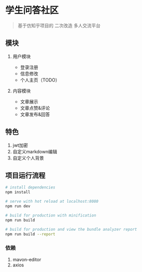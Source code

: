 # 学生问答社区

> 基于仿知乎项目的 二次改造 多人交流平台

## 模块

1. 用户模块
    - 登录注册
    - 信息修改
    - 个人主页（TODO）

2. 内容模块
    - 文章展示
    - 文章点赞&评论
    - 文章发布&回答

## 特色

1. jwt加密
2. 自定义markdown编辑
3. 自定义个人背景



## 项目运行流程

``` bash
# install dependencies
npm install

# serve with hot reload at localhost:8080
npm run dev

# build for production with minification
npm run build

# build for production and view the bundle analyzer report
npm run build --report
```

### 依赖

1. mavon-editor
2. axios